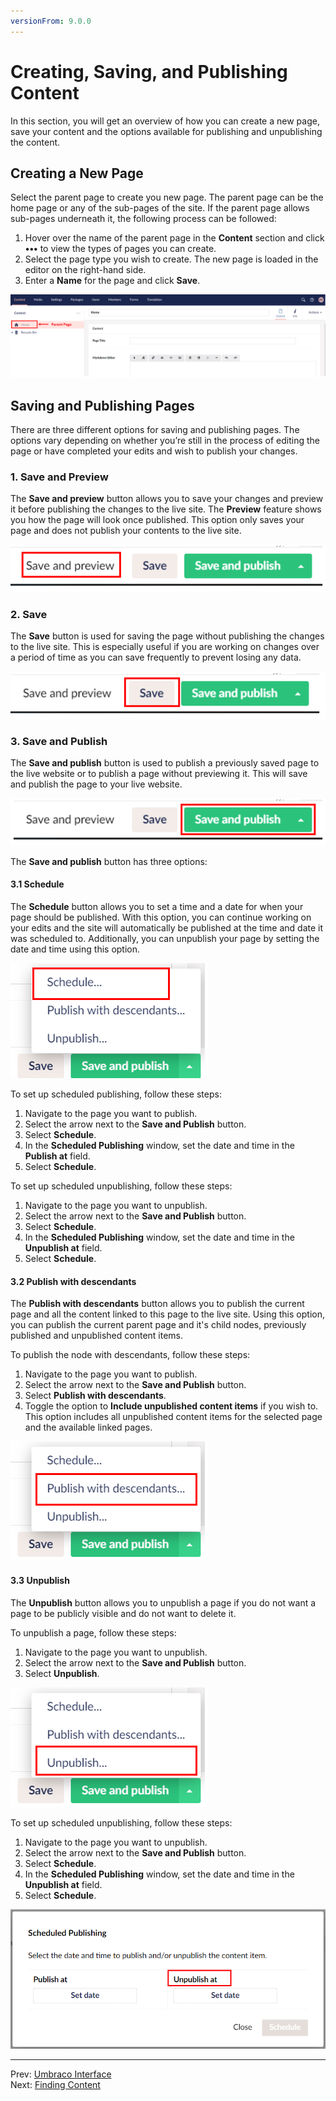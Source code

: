 ```yaml
---
versionFrom: 9.0.0
---
```


# Creating, Saving, and Publishing Content

In this section, you will get an overview of how you can create a new page, save your content and the options available for publishing and unpublishing the content.

## Creating a New Page

Select the parent page to create you new page. The parent page can be the home page or any of the sub-pages of the site. If the parent page allows sub-pages underneath it, the following process can be followed:

1. Hover over the name of the parent page in the **Content** section and click **•••** to view the types of pages you can create.
2. Select the page type you wish to create. The new page is loaded in the editor on the right-hand side.
3. Enter a **Name** for the page and click **Save**.

![New Page](images/Enter-name-v9.png)

## Saving and Publishing Pages

There are three different options for saving and publishing pages. The options vary depending on whether you’re still in the process of editing the page or have completed your edits and wish to publish your changes.

### 1. Save and Preview

The **Save and preview** button allows you to save your changes and preview it before publishing the changes to the live site. The **Preview** feature shows you how the page will look once published. This option only saves your page and does not publish your contents to the live site.

![Save and preview](images/Save-and-preview-v9.png)

### 2. Save

The **Save** button is used for saving the page without publishing the changes to the live site. This is especially useful if you are working on changes over a period of time as you can save frequently to prevent losing any data.

![Save](images/Save-v9.png)

### 3. Save and Publish

The **Save and publish** button is used to publish a previously saved page to the live website or to publish a page without previewing it. This will save and publish the page to your live website.

![Save and Publish](images/Save-and-publish-v9.png)

The **Save and publish** button has three options:

#### 3.1 Schedule

The **Schedule** button allows you to set a time and a date for when your page should be published. With this option, you can continue working on your edits and the site will automatically be published at the time and date it was scheduled to. Additionally, you can unpublish your page by setting the date and time using this option.

![Schedule](images/Schedule-v9.png)

To set up scheduled publishing, follow these steps:

1. Navigate to the page you want to publish.
2. Select the arrow next to the **Save and Publish** button.
3. Select **Schedule**.
4. In the **Scheduled Publishing** window, set the date and time in the **Publish at** field.
5. Select **Schedule**.

To set up scheduled unpublishing, follow these steps:

1. Navigate to the page you want to unpublish.
2. Select the arrow next to the **Save and Publish** button.
3. Select **Schedule**.
4. In the **Scheduled Publishing** window, set the date and time in the **Unpublish at** field.
5. Select **Schedule**.

#### 3.2 Publish with descendants

The **Publish with descendants** button allows you to publish the current page and all the content linked to this page to the live site. Using this option, you can publish the current parent page and it's child nodes, previously published and unpublished content items.

To publish the node with descendants, follow these steps:

1. Navigate to the page you want to publish.
2. Select the arrow next to the **Save and Publish** button.
3. Select **Publish with descendants**.
4. Toggle the option to **Include unpublished content items** if you wish to. This option includes all unpublished content items for the selected page and the available linked pages.

![Publish with descendants](images/Publish-with-descendants-v9.png)

#### 3.3 Unpublish

The **Unpublish** button allows you to unpublish a page if you do not want a page to be publicly visible and do not want to delete it.

To unpublish a page, follow these steps:

1. Navigate to the page you want to unpublish.
2. Select the arrow next to the **Save and Publish** button.
3. Select **Unpublish**.

![Unpublish](images/Manually-unpublishing-v9.png)

To set up scheduled unpublishing, follow these steps:

1. Navigate to the page you want to unpublish.
2. Select the arrow next to the **Save and Publish** button.
3. Select **Schedule**.
4. In the **Scheduled Publishing** window, set the date and time in the **Unpublish at** field.
5. Select **Schedule**.

![Schedualed unpublishing.](images/Schedule_Unpublishing_v9.png)

---

Prev: [Umbraco Interface](../Umbraco-Interface/index-v9.md) &emsp; &emsp; &emsp; &emsp; &emsp; &emsp; &emsp; &emsp; &emsp; &emsp; &emsp; &emsp; &emsp; &emsp; &emsp; &emsp; &emsp; Next: [Finding Content](../Finding-Content/index-v9.md)
